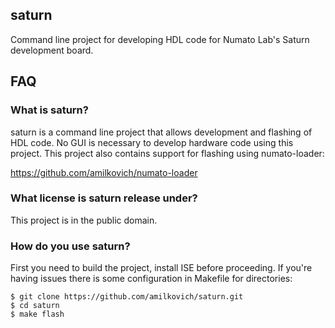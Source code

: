## saturn

Command line project for developing HDL code for Numato Lab's Saturn development
board.

## FAQ

### What is saturn?

saturn is a command line project that allows development and flashing of HDL
code. No GUI is necessary to develop hardware code using this project. This
project also contains support for flashing using numato-loader:

https://github.com/amilkovich/numato-loader

### What license is saturn release under?

This project is in the public domain.

### How do you use saturn?

First you need to build the project, install ISE before proceeding. If you're
having issues there is some configuration in Makefile for directories:

	$ git clone https://github.com/amilkovich/saturn.git
	$ cd saturn
	$ make flash
